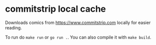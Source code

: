 # commitstrip local cache

Downloads comics from https://www.commitstrip.com locally for easier reading.

To run do `make run` or `go run .`. You can also compile it with `make build`.
